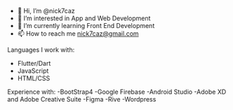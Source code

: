 - 👋 Hi, I’m @nick7caz
- 👀 I’m interested in App and Web Development
- 🌱 I’m currently learning Front End Development
- 📫 How to reach me nick7caz@gmail.com

Languages I work with:
- Flutter/Dart
- JavaScript
- HTML/CSS

Experience with:
-BootStrap4
-Google Firebase
-Android Studio
-Adobe XD and Adobe Creative Suite
-Figma
-Rive
-Wordpress


<!---
nick7caz/nick7caz is a ✨ special ✨ repository because its `README.md` (this file) appears on your GitHub profile.
You can click the Preview link to take a look at your changes.
--->
